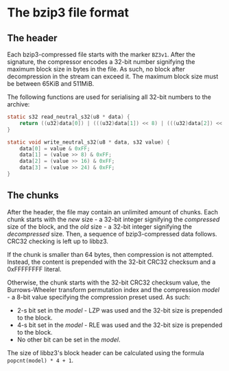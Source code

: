 
# The bzip3 file format

## The header

Each bzip3-compressed file starts with the marker `BZ3v1`. After the signature, the compressor encodes a 32-bit number signifying the maximum block size in bytes in the file. As such, no block after decompression in the stream can exceed it. The maximum block size must be between 65KiB and 511MiB.

The following functions are used for serialising all 32-bit numbers to the archive:

```c
static s32 read_neutral_s32(u8 * data) {
    return ((u32)data[0]) | (((u32)data[1]) << 8) | (((u32)data[2]) << 16) | (((u32)data[3]) << 24);
}

static void write_neutral_s32(u8 * data, s32 value) {
    data[0] = value & 0xFF;
    data[1] = (value >> 8) & 0xFF;
    data[2] = (value >> 16) & 0xFF;
    data[3] = (value >> 24) & 0xFF;
}
```

## The chunks

After the header, the file may contain an unlimited amount of chunks. Each chunk starts with the _new_ size - a 32-bit integer signifying the _compressed_ size of the block, and the _old_ size - a 32-bit integer signifying the _decompressed_ size. Then, a sequence of bzip3-compressed data follows. CRC32 checking is left up to libbz3.

If the chunk is smaller than 64 bytes, then compression is not attempted. Instead, the content is prepended with the 32-bit CRC32 checksum and a 0xFFFFFFFF literal.

Otherwise, the chunk starts with the 32-bit CRC32 checksum value, the Burrows-Wheeler transform permutation index and the compression _model_ - a 8-bit value specifying the compression preset used. As such:

- 2-s bit set in the _model_ - LZP was used and the 32-bit size is prepended to the block.
- 4-s bit set in the _model_ - RLE was used and the 32-bit size is prepended to the block.
- No other bit can be set in the _model_.

The size of libbz3's block header can be calculated using the formula `popcnt(model) * 4 + 1`.
